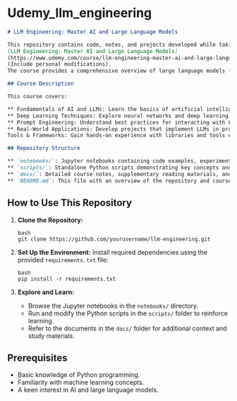 # Udemy_llm_engineering

```markdown
# LLM Engineering: Master AI and Large Language Models

This repository contains code, notes, and projects developed while taking the Udemy course
[LLM Engineering: Master AI and Large Language Models]
(https://www.udemy.com/course/llm-engineering-master-ai-and-large-language-models/).
(Include personal modifications).
The course provides a comprehensive overview of large language models (LLMs) and their applications in AI.

## Course Description

This course covers:

** Fundamentals of AI and LLMs: Learn the basics of artificial intelligence and the architecture behind large language models.
** Deep Learning Techniques: Explore neural networks and deep learning methods that power modern AI systems.
** Prompt Engineering: Understand best practices for interacting with LLMs, including prompt design and optimization.
** Real-World Applications: Develop projects that implement LLMs in practical scenarios.
Tools & Frameworks: Gain hands-on experience with libraries and tools essential for AI development.

## Repository Structure

** `notebooks/`: Jupyter notebooks containing code examples, experiments, and interactive learning sessions.
** `scripts/`: Standalone Python scripts demonstrating key concepts and implementations.
** `docs/`: Detailed course notes, supplementary reading materials, and documentation.
** `README.md`: This file with an overview of the repository and course details.
```

## How to Use This Repository

1. **Clone the Repository:**

    ```
    bash
    git clone https://github.com/yourusername/llm-engineering.git
    ```

2. **Set Up the Environment:**
   Install required dependencies using the provided `requirements.txt` file:
    ```
    bash
    pip install -r requirements.txt
    ```
3. **Explore and Learn:**
    - Browse the Jupyter notebooks in the `notebooks/` directory.
    - Run and modify the Python scripts in the `scripts/` folder to reinforce learning.
    - Refer to the documents in the `docs/` folder for additional context and study materials.

## Prerequisites

-   Basic knowledge of Python programming.
-   Familiarity with machine learning concepts.
-   A keen interest in AI and large language models.
